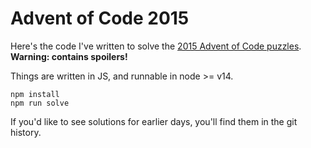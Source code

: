# Advent of Code 2015

Here's the code I've written to solve the [2015 Advent of Code puzzles](https://adventofcode.com/2015). **Warning: contains spoilers!**

Things are written in JS, and runnable in node >= v14.

```
npm install
npm run solve
```

If you'd like to see solutions for earlier days, you'll find them in the git history.